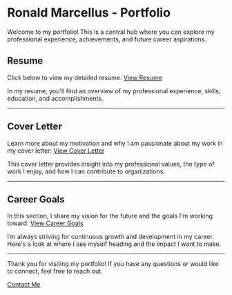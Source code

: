 # Ronald Marcellus - Portfolio

Welcome to my portfolio! This is a central hub where you can explore my professional experience, achievements, and future career aspirations.

## Resume

Click below to view my detailed resume:
[View Resume](html/resume.html)

In my resume, you'll find an overview of my professional experience, skills, education, and accomplishments.

---

## Cover Letter

Learn more about my motivation and why I am passionate about my work in my cover letter:
[View Cover Letter](html/cover-letter.html)

This cover letter provides insight into my professional values, the type of work I enjoy, and how I can contribute to organizations.

---

## Career Goals

In this section, I share my vision for the future and the goals I'm working toward:
[View Career Goals](html/career-goals.html)

I’m always striving for continuous growth and development in my career. Here's a look at where I see myself heading and the impact I want to make.

---

Thank you for visiting my portfolio! If you have any questions or would like to connect, feel free to reach out.

[Contact Me](mailto:rmarce11@wgu.edu)
